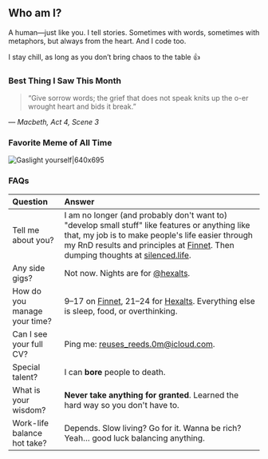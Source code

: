 ## Who am I?

A human—just like you. I tell stories. Sometimes with words, sometimes with metaphors, but always from the heart. And I code too.

I stay chill, as long as you don’t bring chaos to the table 👍

### Best Thing I Saw This Month

> “Give sorrow words; the grief that does not speak knits up the o-er wrought heart and bids it break.”

— _Macbeth, Act 4, Scene 3_

### Favorite Meme of All Time

![Gaslight yourself|640x695](https://github.com/user-attachments/assets/001e15c4-4000-49c8-ba7b-b866dc9dc745)

### FAQs

| Question | Answer |
|:-|:-|
| Tell me about you? | I am no longer (and probably don't want to) "develop small stuff" like features or anything like that, my job is to make people's life easier through my RnD results and principles at [Finnet](https://www.finpay.id/tentangkami). Then dumping thoughts at [silenced.life](https://silenced.life). |
| Any side gigs? | Not now. Nights are for [@hexalts](https://github.com/hexalts). |
| How do you manage your time? | 9–17 on [Finnet](https://www.finpay.id/tentangkami), 21–24 for [Hexalts](https://github.com/hexalts). Everything else is sleep, food, or overthinking. |
| Can I see your full CV? | Ping me: [reuses_reeds.0m@icloud.com](mailto:reuses_reeds.0m@icloud.com). |
| Special talent? | I can **bore** people to death. |
| What is your wisdom? | **Never take anything for granted**. Learned the hard way so you don't have to. |
| Work-life balance hot take? | Depends. Slow living? Go for it. Wanna be rich? Yeah… good luck balancing anything. |
